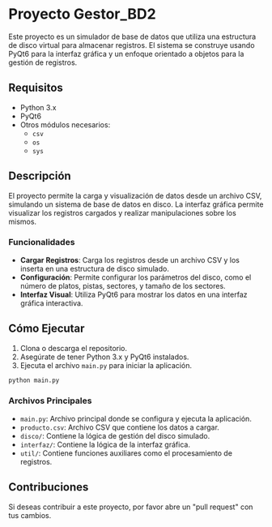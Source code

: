 
# Proyecto Gestor_BD2

Este proyecto es un simulador de base de datos que utiliza una estructura de disco virtual para almacenar registros. El sistema se construye usando PyQt6 para la interfaz gráfica y un enfoque orientado a objetos para la gestión de registros.

## Requisitos

- Python 3.x
- PyQt6
- Otros módulos necesarios:
  - `csv`
  - `os`
  - `sys`

## Descripción

El proyecto permite la carga y visualización de datos desde un archivo CSV, simulando un sistema de base de datos en disco. La interfaz gráfica permite visualizar los registros cargados y realizar manipulaciones sobre los mismos.

### Funcionalidades

- **Cargar Registros**: Carga los registros desde un archivo CSV y los inserta en una estructura de disco simulado.
- **Configuración**: Permite configurar los parámetros del disco, como el número de platos, pistas, sectores, y tamaño de los sectores.
- **Interfaz Visual**: Utiliza PyQt6 para mostrar los datos en una interfaz gráfica interactiva.

## Cómo Ejecutar

1. Clona o descarga el repositorio.
2. Asegúrate de tener Python 3.x y PyQt6 instalados.
3. Ejecuta el archivo `main.py` para iniciar la aplicación.

```bash
python main.py
```

### Archivos Principales

- `main.py`: Archivo principal donde se configura y ejecuta la aplicación.
- `producto.csv`: Archivo CSV que contiene los datos a cargar.
- `disco/`: Contiene la lógica de gestión del disco simulado.
- `interfaz/`: Contiene la lógica de la interfaz gráfica.
- `util/`: Contiene funciones auxiliares como el procesamiento de registros.

## Contribuciones

Si deseas contribuir a este proyecto, por favor abre un "pull request" con tus cambios.
